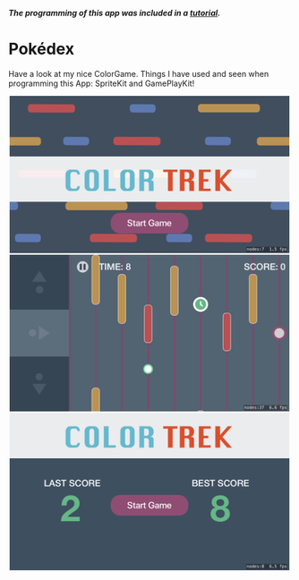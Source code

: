***The programming of this app was included in a <a href="https://www.udemy.com/2d-games-with-spritekit/learn/v4/overview">tutorial</a>.***

# Pokédex

Have a look at my nice ColorGame. Things I have used and seen when programming this App: SpriteKit and GamePlayKit!

<p align="center">
<img src="https://github.com/Lausbert/ColorGame/blob/master/Pictures/Simulator%20Screen%20Shot%20-%20iPhone%207%20-%202017-09-22%20at%2012.03.27.png" width="500">
<img src="https://github.com/Lausbert/ColorGame/blob/master/Pictures/Simulator%20Screen%20Shot%20-%20iPhone%207%20-%202017-09-22%20at%2012.04.23.png" width="500">
<img src="https://github.com/Lausbert/ColorGame/blob/master/Pictures/Simulator%20Screen%20Shot%20-%20iPhone%207%20-%202017-09-22%20at%2012.09.01.png" width="500">
</p>
